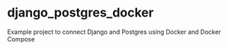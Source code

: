 # django_postgres_docker
Example project to connect Django and Postgres using Docker and Docker Compose
